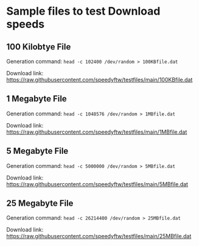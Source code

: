 # Sample files to test Download speeds

## 100 Kilobtye File
Generation command: `head -c 102400 /dev/random > 100KBfile.dat`

Download link: https://raw.githubusercontent.com/speedyftw/testfiles/main/100KBfile.dat

## 1 Megabyte File
Generation command: `head -c 1048576 /dev/random > 1MBfile.dat`

Download link: https://raw.githubusercontent.com/speedyftw/testfiles/main/1MBfile.dat

## 5 Megabyte File
Generation command: `head -c 5000000 /dev/random > 5MBfile.dat`

Download link: https://raw.githubusercontent.com/speedyftw/testfiles/main/5MBfile.dat

## 25 Megabyte File
Generation command: `head -c 26214400 /dev/random > 25MBfile.dat`

Download link: https://raw.githubusercontent.com/speedyftw/testfiles/main/25MBfile.dat
